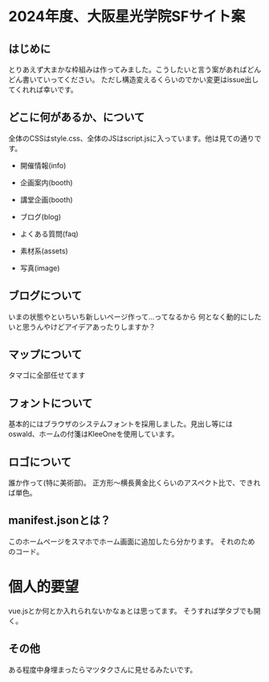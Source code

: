 # 2024年度、大阪星光学院SFサイト案

## はじめに
とりあえず大まかな枠組みは作ってみました。こうしたいと言う案があればどんどん書いていってください。
ただし構造変えるくらいのでかい変更はissue出してくれれば幸いです。

## どこに何があるか、について
全体のCSSはstyle.css、全体のJSはscript.jsに入っています。他は見ての通りです。
- 開催情報(info)
- 企画案内(booth)
- 講堂企画(booth)
- ブログ(blog)
- よくある質問(faq)

- 素材系(assets)
- 写真(image)

## ブログについて
いまの状態やといちいち新しいページ作って…ってなるから
何となく動的にしたいと思うんやけどアイデアあったりしますか？

## マップについて
タマゴに全部任せてます

## フォントについて
基本的にはブラウザのシステムフォントを採用しました。見出し等にはoswald、ホームの付箋はKleeOneを使用しています。

## ロゴについて
誰か作って(特に美術部)。
正方形〜横長黄金比くらいのアスペクト比で、できれば単色。

## manifest.jsonとは？
このホームページをスマホでホーム画面に追加したら分かります。
それのためのコード。

# 個人的要望
vue.jsとか何とか入れられないかなぁとは思ってます。
そうすれば学タブでも開く。

## その他
ある程度中身埋まったらマツタクさんに見せるみたいです。
